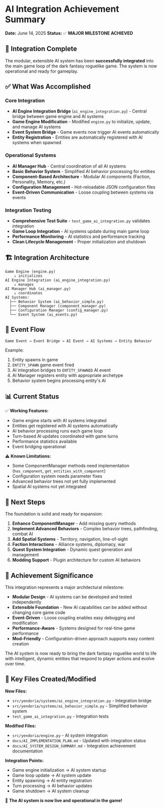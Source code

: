 # AI Integration Achievement Summary

**Date:** June 14, 2025
**Status:** ✅ **MAJOR MILESTONE ACHIEVED**

## 🎉 Integration Complete

The modular, extensible AI system has been **successfully integrated** into the main game loop of the dark fantasy roguelike game. The system is now operational and ready for gameplay.

## ✅ What Was Accomplished

### Core Integration
- **AI Engine Integration Bridge** (`ai_engine_integration.py`) - Central bridge between game engine and AI systems
- **Game Engine Modification** - Modified `engine.py` to initialize, update, and manage AI systems
- **Event System Bridge** - Game events now trigger AI events automatically
- **Entity Registration** - Entities are automatically registered with AI systems when spawned

### Operational Systems
- **AI Manager Hub** - Central coordination of all AI systems
- **Basic Behavior System** - Simplified AI behavior processing for entities
- **Component-Based Architecture** - Modular AI components (Faction, Personality, Memory, etc.)
- **Configuration Management** - Hot-reloadable JSON configuration files
- **Event-Driven Communication** - Loose coupling between systems via events

### Integration Testing
- **Comprehensive Test Suite** - `test_game_ai_integration.py` validates integration
- **Game Loop Integration** - AI systems update during main game loop
- **Performance Monitoring** - AI statistics and performance tracking
- **Clean Lifecycle Management** - Proper initialization and shutdown

## 🏗️ Integration Architecture

```
Game Engine (engine.py)
    ↓ initializes
AI Engine Integration (ai_engine_integration.py)
    ↓ manages
AI Manager Hub (ai_manager.py)
    ↓ coordinates
AI Systems:
  ├── Behavior System (ai_behavior_simple.py)
  ├── Component Manager (component_manager.py)
  ├── Configuration Manager (config_manager.py)
  └── Event System (ai_events.py)
```

## 🔄 Event Flow

```
Game Event → Event Bridge → AI Event → AI Systems → Entity Behavior
```

Example:
1. Entity spawns in game
2. `ENTITY_SPAWN` game event fired
3. AI integration bridges to `ENTITY_SPAWNED` AI event
4. AI Manager registers entity with appropriate archetype
5. Behavior system begins processing entity's AI

## 📊 Current Status

✅ **Working Features:**
- Game engine starts with AI systems integrated
- Entities get registered with AI systems automatically
- AI behavior processing runs each game loop
- Turn-based AI updates coordinated with game turns
- Performance statistics available
- Event bridging operational

⚠️ **Known Limitations:**
- Some ComponentManager methods need implementation (`has_component`, `get_entities_with_component`)
- Configuration system needs parameter fixes
- Advanced behavior trees not yet fully implemented
- Spatial AI systems not yet integrated

## 🚀 Next Steps

The foundation is solid and ready for expansion:

1. **Enhance ComponentManager** - Add missing query methods
2. **Implement Advanced Behaviors** - Complex behavior trees, pathfinding, combat AI
3. **Add Spatial Systems** - Territory, navigation, line-of-sight
4. **Faction Interactions** - Alliance systems, diplomacy, war
5. **Quest System Integration** - Dynamic quest generation and management
6. **Modding Support** - Plugin architecture for custom AI behaviors

## 🎯 Achievement Significance

This integration represents a major architectural milestone:

- **Modular Design** - AI systems can be developed and tested independently
- **Extensible Foundation** - New AI capabilities can be added without changing core game code
- **Event-Driven** - Loose coupling enables easy debugging and modification
- **Performance-Aware** - Systems designed for real-time game performance
- **Mod-Friendly** - Configuration-driven approach supports easy content creation

The AI system is now ready to bring the dark fantasy roguelike world to life with intelligent, dynamic entities that respond to player actions and evolve over time.

## 📁 Key Files Created/Modified

**New Files:**
- `src/yendoria/systems/ai_engine_integration.py` - Integration bridge
- `src/yendoria/systems/ai_behavior_simple.py` - Simplified behavior system
- `test_game_ai_integration.py` - Integration tests

**Modified Files:**
- `src/yendoria/engine.py` - AI system integration
- `docs/AI_IMPLEMENTATION_PLAN.md` - Updated with integration status
- `docs/AI_SYSTEM_DESIGN_SUMMARY.md` - Integration achievement documentation

**Integration Points:**
- Game engine initialization → AI system startup
- Game loop update → AI system update
- Entity spawning → AI entity registration
- Turn processing → AI behavior updates
- Game shutdown → AI system cleanup

🎉 **The AI system is now live and operational in the game!**
